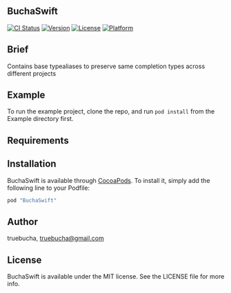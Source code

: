 ## BuchaSwift

[![CI Status](http://img.shields.io/travis/truebucha/BuchaSwift.svg?style=flat)](https://travis-ci.org/truebucha/BuchaSwift)
[![Version](https://img.shields.io/cocoapods/v/BuchaSwift.svg?style=flat)](http://cocoapods.org/pods/BuchaSwift)
[![License](https://img.shields.io/cocoapods/l/BuchaSwift.svg?style=flat)](http://cocoapods.org/pods/BuchaSwift)
[![Platform](https://img.shields.io/cocoapods/p/BuchaSwift.svg?style=flat)](http://cocoapods.org/pods/BuchaSwift)

## Brief

Contains base typealiases to preserve same completion types across different projects

## Example

To run the example project, clone the repo, and run `pod install` from the Example directory first.

## Requirements

## Installation

BuchaSwift is available through [CocoaPods](http://cocoapods.org). To install
it, simply add the following line to your Podfile:

```ruby
pod "BuchaSwift"
```

## Author

truebucha, truebucha@gmail.com

## License

BuchaSwift is available under the MIT license. See the LICENSE file for more info.

